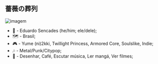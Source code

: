 ## **薔薇の葬列**

![imagem](https://64.media.tumblr.com/df22396d6fe23f71118277f675a9f1f6/tumblr_nssbvzuF241u1o947o3_500.gifv)

- 👤 - Eduardo Sencades (he/him; ele/dele); 
- 🗺️ - Brasil; 
- 🎮 - Yume (ni)2kki, Twillight Princess, Armored Core, Soulslike, Indie;
- 🎶 - Metal/Punk/Citypop; 
- 💌 - Desenhar, Café, Escutar música, Ler mangá, Ver filmes;
